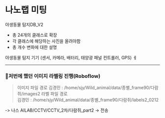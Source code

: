 # 나노랩 미팅

야생동물 탐지DB_V2 
- 총 24개의 클래스로 확장
- 각 클래스에 해당하는 사진을 올려야함
- 총 개수 변화에 대한 설명

야생동물 탐지 기기 (센서, 카메라, 배터리, 태양광 패널 컨트롤러, GPS)
ㅔ

---
###  📌저번에 했던 이미지 라벨링 진행(Roboflow)
> 이미지 파일 경로
김경민 : /home/sjy/Wild_animal/data/종별_frame90/다람쥐/images2
>라벨 파일 경로  
김경민 : /home/sjy/Wild_animal/data/종별_frame90/다람쥐/labels2_0212

-> 나스 AILAB/CCTV/CCTV_2차/다람쥐_part2 -> 전송
